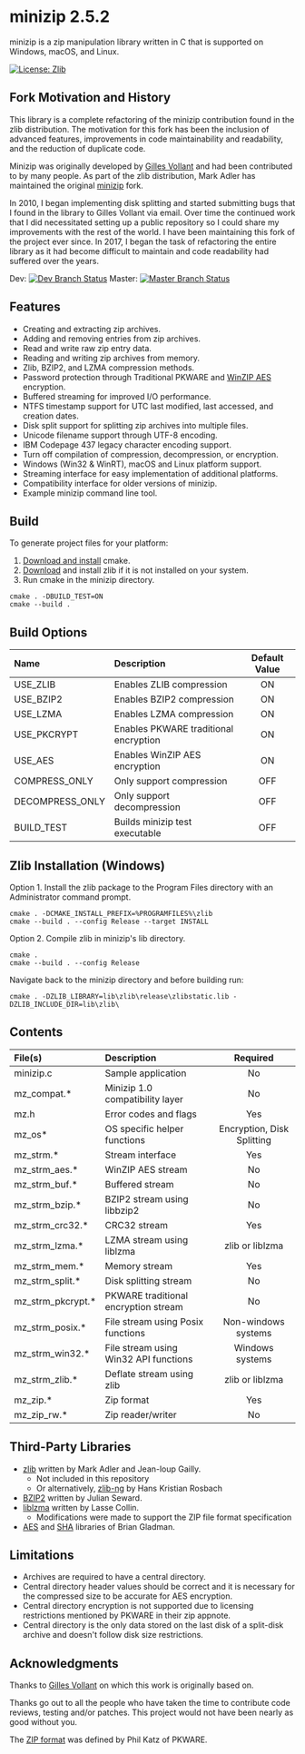 # minizip 2.5.2

minizip is a zip manipulation library written in C that is supported on Windows, macOS, and Linux. 

[![License: Zlib](https://img.shields.io/badge/license-zlib-lightgrey.svg)](https://github.com/nmoinvaz/minizip/blob/master/LICENSE)

## Fork Motivation and History

This library is a complete refactoring of the minizip contribution found in the zlib
distribution. The motivation for this fork has been the inclusion of advanced features, 
improvements in code maintainability and readability, and the reduction of duplicate code.

Minizip was originally developed by [Gilles Vollant](http://www.winimage.com/zLibDll/minizip.html) and 
had been contributed to by many people. As part of the zlib distribution, Mark Adler has maintained the
original [minizip](https://github.com/madler/zlib/tree/master/contrib/minizip) fork.

In 2010, I began implementing disk splitting and started submitting bugs that I found in the library
to Gilles Vollant via email. Over time the continued work that I did necessitated setting up a public 
repository so I could share my improvements with the rest of the world. I have been maintaining this 
fork of the project ever since. In 2017, I began the task of refactoring the entire library as it had 
become difficult to maintain and code readability had suffered over the years.

Dev: [![Dev Branch Status](https://api.travis-ci.org/nmoinvaz/minizip.svg?branch=dev)](https://travis-ci.org/nmoinvaz/minizip/branches)
Master: [![Master Branch Status](https://api.travis-ci.org/nmoinvaz/minizip.svg?branch=master)](https://travis-ci.org/nmoinvaz/minizip/branches)

## Features

+ Creating and extracting zip archives.
+ Adding and removing entries from zip archives.
+ Read and write raw zip entry data.
+ Reading and writing zip archives from memory.
+ Zlib, BZIP2, and LZMA compression methods.
+ Password protection through Traditional PKWARE and [WinZIP AES](https://www.winzip.com/aes_info.htm) encryption.
+ Buffered streaming for improved I/O performance.
+ NTFS timestamp support for UTC last modified, last accessed, and creation dates.
+ Disk split support for splitting zip archives into multiple files.
+ Unicode filename support through UTF-8 encoding.
+ IBM Codepage 437 legacy character encoding support.
+ Turn off compilation of compression, decompression, or encryption.
+ Windows (Win32 & WinRT), macOS and Linux platform support.
+ Streaming interface for easy implementation of additional platforms.
+ Compatibility interface for older versions of minizip.
+ Example minizip command line tool.

## Build

To generate project files for your platform:

1. [Download and install](https://cmake.org/install/) cmake.
2. [Download](https://zlib.net/) and install zlib if it is not installed on your system.
3. Run cmake in the minizip directory.

```
cmake . -DBUILD_TEST=ON
cmake --build .
```

## Build Options

| Name | Description | Default Value |
|:- |:-|:-:|
| USE_ZLIB | Enables ZLIB compression | ON |
| USE_BZIP2 | Enables BZIP2 compression | ON |
| USE_LZMA | Enables LZMA compression | ON |
| USE_PKCRYPT | Enables PKWARE traditional encryption | ON |
| USE_AES | Enables WinZIP AES encryption | ON |
| COMPRESS_ONLY | Only support compression | OFF |
| DECOMPRESS_ONLY | Only support decompression | OFF |
| BUILD_TEST | Builds minizip test executable | OFF |

## Zlib Installation (Windows)

Option 1. Install the zlib package to the Program Files directory with an Administrator command prompt.

```
cmake . -DCMAKE_INSTALL_PREFIX=%PROGRAMFILES%\zlib
cmake --build . --config Release --target INSTALL
```

Option 2. Compile zlib in minizip's lib directory. 

```
cmake .
cmake --build . --config Release
```

Navigate back to the minizip directory and before building run:

```
cmake . -DZLIB_LIBRARY=lib\zlib\release\zlibstatic.lib -DZLIB_INCLUDE_DIR=lib\zlib\
```

## Contents

| File(s) | Description | Required |
|:- |:-|:-:|
| minizip.c | Sample application | No |
| mz_compat.\* | Minizip 1.0 compatibility layer | No |
| mz.h | Error codes and flags | Yes |
| mz_os\* | OS specific helper functions | Encryption, Disk Splitting |
| mz_strm.\* | Stream interface | Yes |
| mz_strm_aes.\* | WinZIP AES stream | No |
| mz_strm_buf.\* | Buffered stream | No |
| mz_strm_bzip.\* | BZIP2 stream using libbzip2 | No |
| mz_strm_crc32.\* | CRC32 stream | Yes |
| mz_strm_lzma.\* | LZMA stream using liblzma | zlib or liblzma |
| mz_strm_mem.\* | Memory stream | Yes |
| mz_strm_split.\* | Disk splitting stream | No |
| mz_strm_pkcrypt.\* | PKWARE traditional encryption stream | No |
| mz_strm_posix.\* | File stream using Posix functions | Non-windows systems |
| mz_strm_win32.\* | File stream using Win32 API functions | Windows systems |
| mz_strm_zlib.\* | Deflate stream using zlib | zlib or liblzma |
| mz_zip.\* | Zip format | Yes |
| mz_zip_rw.\* | Zip reader/writer | No |

## Third-Party Libraries

+ [zlib](https://zlib.net/) written by Mark Adler and Jean-loup Gailly.
  + Not included in this repository
  + Or alternatively, [zlib-ng](https://github.com/Dead2/zlib-ng) by Hans Kristian Rosbach
+ [BZIP2](https://www.sourceware.org/bzip2/) written by Julian Seward.
+ [liblzma](https://tukaani.org/xz/) written by Lasse Collin.
  + Modifications were made to support the ZIP file format specification
+ [AES](https://github.com/BrianGladman/aes) and [SHA](https://github.com/BrianGladman/sha) libraries of Brian Gladman.

## Limitations

+ Archives are required to have a central directory.
+ Central directory header values should be correct and it is necessary for the compressed size to be accurate for AES encryption.
+ Central directory encryption is not supported due to licensing restrictions mentioned by PKWARE in their zip appnote.
+ Central directory is the only data stored on the last disk of a split-disk archive and doesn't follow disk size restrictions.

## Acknowledgments

Thanks to [Gilles Vollant](http://www.winimage.com/zLibDll/minizip.html) on which this work is originally based on. 

Thanks go out to all the people who have taken the time to contribute code reviews, testing and/or patches. This project would not have been nearly as good without you.

The [ZIP format](https://github.com/nmoinvaz/minizip/blob/master/doc/appnote.txt) was defined by Phil Katz of PKWARE.
